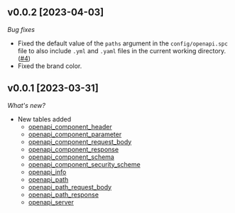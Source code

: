 ## v0.0.2 [2023-04-03]

_Bug fixes_

- Fixed the default value of the `paths` argument in the `config/openapi.spc` file to also include `.yml` and `.yaml` files in the current working directory. ([#4](https://github.com/turbot/steampipe-plugin-openapi/pull/4))
- Fixed the brand color.

## v0.0.1 [2023-03-31]

_What's new?_

- New tables added
  - [openapi_component_header](https://hub.steampipe.io/plugins/turbot/openapi/tables/openapi_component_header)
  - [openapi_component_parameter](https://hub.steampipe.io/plugins/turbot/openapi/tables/openapi_component_parameter)
  - [openapi_component_request_body](https://hub.steampipe.io/plugins/turbot/openapi/tables/openapi_component_request_body)
  - [openapi_component_response](https://hub.steampipe.io/plugins/turbot/openapi/tables/openapi_component_response)
  - [openapi_component_schema](https://hub.steampipe.io/plugins/turbot/openapi/tables/openapi_component_schema)
  - [openapi_component_security_scheme](https://hub.steampipe.io/plugins/turbot/openapi/tables/openapi_component_security_scheme)
  - [openapi_info](https://hub.steampipe.io/plugins/turbot/openapi/tables/openapi_info)
  - [openapi_path](https://hub.steampipe.io/plugins/turbot/openapi/tables/openapi_path)
  - [openapi_path_request_body](https://hub.steampipe.io/plugins/turbot/openapi/tables/openapi_path_request_body)
  - [openapi_path_response](https://hub.steampipe.io/plugins/turbot/openapi/tables/openapi_path_response)
  - [openapi_server](https://hub.steampipe.io/plugins/turbot/openapi/tables/openapi_server)